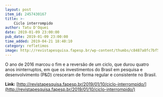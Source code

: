 ```yaml
---
layout: post
item_id: 2457430167
title: >-
    Ciclo interrompido
author: Tatu D'Oquei
date: 2019-01-09 23:00:00
pub_date: 2019-01-09 23:00:00
time_added: 2019-04-21 18:40:10
category: refletimos
image: http://revistapesquisa.fapesp.br/wp-content/thumbs/c8487a8fc7bf58d5a6a214e8aecfa6b36cf371ec_1200-630.jpg
---
```


O ano de 2016 marcou o fim e a reversão de um ciclo, que durou quatro anos ininterruptos, em que os investimentos do Brasil em pesquisa e desenvolvimento (P&D) cresceram de forma regular e consistente no Brasil.

**Link:** [http://revistapesquisa.fapesp.br/2019/01/10/ciclo-interrompido/](http://revistapesquisa.fapesp.br/2019/01/10/ciclo-interrompido/)

